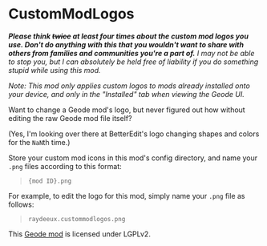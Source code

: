 # CustomModLogos

***Please think ~~twice~~ at least four times about the custom mod logos you use. Don't do anything with this that you wouldn't want to share with others from families and communities you're a part of.*** *I may not be able to stop you, but I can absolutely be held free of liability if you do something stupid while using this mod.*

*Note: This mod only applies custom logos to mods already installed onto your device, and only in the "Installed" tab when viewing the Geode UI.*

Want to change a Geode mod's logo, but never figured out how without editing the raw Geode mod file itself?

(Yes, I'm looking over there at BetterEdit's logo changing shapes and colors for the `NaN`th time.)

Store your custom mod icons in this mod's config directory, and name your `.png` files according to this format:

> `{mod ID}.png`

For example, to edit the logo for this mod, simply name your `.png` file as follows:

> `raydeeux.custommodlogos.png`

This [Geode mod](https://geode-sdk.org) is licensed under LGPLv2.